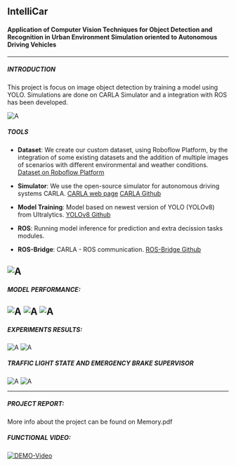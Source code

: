 ## IntelliCar
#### Application of Computer Vision Techniques for Object Detection and Recognition in Urban Environment Simulation oriented to Autonomous Driving Vehicles
---
##### INTRODUCTION
This project is focus on image object detection by training a model using YOLO. Simulations are done on CARLA Simulator and a integration with ROS has been developed.

![A](imgs/portada-edit.jpg)

##### TOOLS

+ **Dataset**: We create our custom dataset, using Roboflow Platform, by the integration of some existing datasets and the addition of multiple images of scenarios with different environmental and weather conditions.
[Dataset on Roboflow Platform](https://universe.roboflow.com/carla-awmfg/carladataset/model/5)

+ **Simulator**: We use the open-source simulator for autonomous driving systems CARLA.
[CARLA web page](https://carla.org/)
[CARLA Github](https://github.com/carla-simulator/carla)

+ **Model Training**: Model based on newest version of YOLO (YOLOv8) from Ultralytics. 
[YOLOv8 Github](https://github.com/ultralytics/ultralytics)

+ **ROS**: Running model inference for prediction and extra decission tasks modules.

+ **ROS-Bridge**: CARLA - ROS communication.
[ROS-Bridge Github](https://github.com/carla-simulator/ros-bridge)

![A](imgs/global_diagram.png)
---
##### MODEL PERFORMANCE:
![A](imgs/confusion_matrix_normalized.png)
![A](imgs/pr-curve.png)
![A](imgs/results.png)
---
##### EXPERIMENTS RESULTS:
![A](imgs/inferencia.png)
![A](imgs/collage-demo.png)

##### TRAFFIC LIGHT STATE AND EMERGENCY BRAKE SUPERVISOR
![A](imgs/traffic_light_task_diagram.png)
![A](imgs/classic_color_segmentation.png)


---
##### PROJECT REPORT:
More info about the project can be found on Memory.pdf

##### FUNCTIONAL VIDEO: 
[![DEMO-Video](https://img.youtube.com/vi/4nHfei47I14/0.jpg)](https://www.youtube.com/watch?v=4nHfei47I14)
